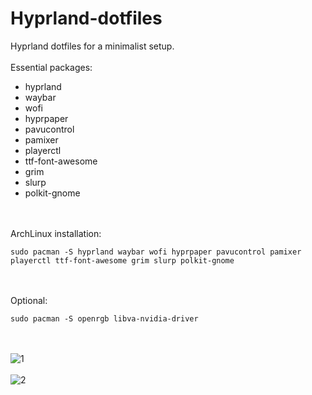 # Hyprland-dotfiles

Hyprland dotfiles for a minimalist setup.
<br><br>
Essential packages:
+ hyprland
+ waybar
+ wofi
+ hyprpaper
+ pavucontrol
+ pamixer
+ playerctl
+ ttf-font-awesome
+ grim
+ slurp
+ polkit-gnome

<br><br>
ArchLinux installation:
```
sudo pacman -S hyprland waybar wofi hyprpaper pavucontrol pamixer playerctl ttf-font-awesome grim slurp polkit-gnome 
```
<br><br>
Optional:
```
sudo pacman -S openrgb libva-nvidia-driver
```
<br><br>
![1](https://github.com/user-attachments/assets/69e99ffc-b066-4988-b572-da718e0548bb)
<br><br>
![2](https://github.com/user-attachments/assets/25a10162-436d-4085-871f-960841a9844f)

